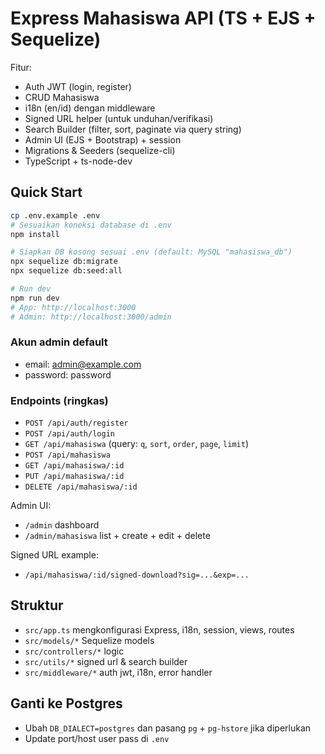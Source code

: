 # Express Mahasiswa API (TS + EJS + Sequelize)

Fitur:
- Auth JWT (login, register)
- CRUD Mahasiswa
- i18n (en/id) dengan middleware
- Signed URL helper (untuk unduhan/verifikasi)
- Search Builder (filter, sort, paginate via query string)
- Admin UI (EJS + Bootstrap) + session
- Migrations & Seeders (sequelize-cli)
- TypeScript + ts-node-dev

## Quick Start

```bash
cp .env.example .env
# Sesuaikan koneksi database di .env
npm install

# Siapkan DB kosong sesuai .env (default: MySQL "mahasiswa_db")
npx sequelize db:migrate
npx sequelize db:seed:all

# Run dev
npm run dev
# App: http://localhost:3000
# Admin: http://localhost:3000/admin
```

### Akun admin default
- email: admin@example.com
- password: password

### Endpoints (ringkas)
- `POST /api/auth/register`
- `POST /api/auth/login`
- `GET /api/mahasiswa` (query: `q`, `sort`, `order`, `page`, `limit`)
- `POST /api/mahasiswa`
- `GET /api/mahasiswa/:id`
- `PUT /api/mahasiswa/:id`
- `DELETE /api/mahasiswa/:id`

Admin UI:
- `/admin` dashboard
- `/admin/mahasiswa` list + create + edit + delete

Signed URL example:
- `/api/mahasiswa/:id/signed-download?sig=...&exp=...`

## Struktur
- `src/app.ts` mengkonfigurasi Express, i18n, session, views, routes
- `src/models/*` Sequelize models
- `src/controllers/*` logic
- `src/utils/*` signed url & search builder
- `src/middleware/*` auth jwt, i18n, error handler

## Ganti ke Postgres
- Ubah `DB_DIALECT=postgres` dan pasang `pg` + `pg-hstore` jika diperlukan
- Update port/host user pass di `.env`
```

